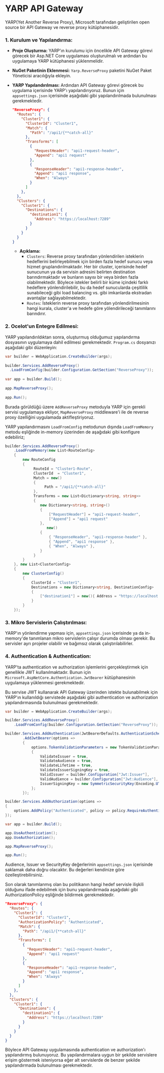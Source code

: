 # YARP API Gateway

YARP(Yet Another Reverse Proxy), Microsoft tarafından geliştirilen open source bir API Gateway ve reverse proxy kütüphanesidir.

### 1. Kurulum ve Yapılandırma:

* **Proje Oluşturma:**  YARP'ın kurulumu için öncelikle API Gateway görevi görecek bir Asp.NET Core uygulaması oluşturulmalı ve ardından bu uygulamaya YARP kütüphanesi yüklenmelidir.

* **NuGet Paketinin Eklenmesi:**  `Yarp.ReverseProxy` paketini NuGet Paket Yöneticisi aracılığıyla ekleyin.

* **YARP Yapılandırılması:**  Ardından API Gateway görevi görecek bu uygulama içerisinde YARP'ı yapılandırıyoruz. Bunun için `appsettings.json` içerisinde aşağıdaki gibi yapılandırılmada bulunulması gerekmektedir.

  ```json
  "ReverseProxy": {
    "Routes": {
      "Cluster1": {
        "ClusterId": "Cluster1",
        "Match": {
          "Path": "/api1/{**catch-all}"
        },
        "Transforms": [
          {
            "RequestHeader": "api1-request-header",
            "Append": "api1 request"
          },
          {
            "ResponseHeader": "api1-response-header",
            "Append": "api1 response",
            "When": "Always"
          }
        ]
      },
    },
    "Clusters": {
      "Cluster1": {
        "Destinations": {
          "destination1": {
            "Address": "https://localhost:7289"
          }
        }
      }
    }
  }
  ```

  * **Açıklama:**
      * `Clusters`: Reverse proxy tarafından yönlendirilen isteklerin hedeflerini belirleyebilmek için birden fazla hedef sunucu veya hizmet gruplandırılmaktadır. Her bir cluster, içerisinde hedef sunucunun ya da servisin adresini belirten destination barındırmaktadır ve bunların sayısı bir veya birden fazla olabilmektedir. Böylece istekler belirli bir küme içindeki farklı hedeflere yönlendirilebilir, bu da hedef sunucularda çeşitlilik sunabileceği gibi load balancing vs. gibi imkanlarda ekstradan avantajlar sağlayabilmektedir.
      * `Routes`:  İsteklerin reverse proxy tarafından yönlendirilmesinin hangi kurala, cluster'a ve hedefe göre yölendirileceği tanımlarını barındırır. 

### 2. Ocelot'un Entegre Edilmesi:

YARP yapılandırıldıktan sonra, oluşturmuş olduğumuz yapılandırma dosyasının uygulamaya dahil edilmesi gerekmektedir. `Program.cs` dosyanızı aşağıdaki gibi düzenleyin:

```csharp
var builder = WebApplication.CreateBuilder(args);
  
builder.Services.AddReverseProxy()
  .LoadFromConfig(builder.Configuration.GetSection("ReverseProxy"));
  
var app = builder.Build();
  
app.MapReverseProxy();
  
app.Run();
```

Burada görüldüğü üzere `AddReverseProxy` metoduyla YARP için gerekli servisi uygulamaya ekliyor, `MapReverseProxy` middleware'i ile de reverse proxy özelliğini uygulamada aktifleştiriyoruz.

YARP yapılandırmasını `LoadFromConfig` metodunun dışında `LoadFromMemory` metodu eşliğinde in-memory üzerinden de aşağıdaki gibi konfigure edebiliriz;

```csharp
builder.Services.AddReverseProxy()
    .LoadFromMemory(new List<RouteConfig>
    {
        new RouteConfig
        {
             RouteId = "Cluster1-Route",
             ClusterId  = "Cluster1",
             Match = new()
             {
                  Path = "/api1/{**catch-all}"
             },
             Transforms = new List<Dictionary<string, string>>
             {
                new Dictionary<string, string>()
                {
                    ["RequestHeader"] = "api1-request-header",
                    ["Append"] = "api1 request"
                },
                   new()
                {
                    { "ResponseHeader", "api1-response-header" },
                    { "Append", "api1 response" },
                    { "When", "Always" },
                }
             }
        }
    }, new List<ClusterConfig>
    {
        new ClusterConfig()
        {
            ClusterId = "Cluster1",
            Destinations = new Dictionary<string, DestinationConfig>
            {
                ["destination1"] = new(){ Address = "https://localhost:7289"}
            }
        }
    });
```

### 3. Mikro Servislerin Çalıştırılması:

YARP'ın yönlendirme yapması için, `appsettings.json` içerisinde ya da in-memory'de tanımlanan mikro servislerin çalışır durumda olması gerekir.  Bu servisler ayrı projeler olabilir ve bağımsız olarak çalıştırılabilirler.

### 4. Authentication & Authentication:

YARP'ta authentication ve authorization işlemlerini gerçekleştirmek için genellikle JWT kullanılmaktadır. Bunun için `Microsoft.AspNetCore.Authentication.JwtBearer` kütüphanesinin uygulamaya yüklenmesi gerekmektedir.

Bu servise JWT kullanarak API Gateway üzerinden istekte bulunabilmek için YARP'ın kullanıldığı servistede aşağıdaki gibi authentication ve authorization yapılandırmasında bulunulmasi gerekmektedir.

```csharp
var builder = WebApplication.CreateBuilder(args);

builder.Services.AddReverseProxy()
    .LoadFromConfig(builder.Configuration.GetSection("ReverseProxy"));

builder.Services.AddAuthentication(JwtBearerDefaults.AuthenticationScheme)
        .AddJwtBearer(options =>
        {
            options.TokenValidationParameters = new TokenValidationParameters
            {
                ValidateIssuer = true,
                ValidateAudience = true,
                ValidateLifetime = true,
                ValidateIssuerSigningKey = true,
                ValidIssuer = builder.Configuration["Jwt:Issuer"],
                ValidAudience = builder.Configuration["Jwt:Audience"],
                IssuerSigningKey = new SymmetricSecurityKey(Encoding.UTF8.GetBytes(builder.Configuration["Jwt:Key"]))
            };
        });

builder.Services.AddAuthorization(options =>
{
    options.AddPolicy("Authenticated", policy => policy.RequireAuthenticatedUser());
});

var app = builder.Build();

app.UseAuthentication();
app.UseAuthorization();

app.MapReverseProxy();

app.Run();
```

Audience, Issuer ve SecurityKey değerlerinin `appsettings.json` içerisinde saklamak daha doğru olacaktır. Bu değerleri kendinize göre özelleştirebilirsiniz.


Son olarak tanımlanmış olan bu politikanın hangi hedef servisle ilişkili olduğunu ifade edebilmek için bunu yapılandırmada aşağıdaki gibi AuthorizationPolicy eşliğinde bildirmek gerekmektedir.

  ```json
  "ReverseProxy": {
    "Routes": {
      "Cluster1": {
        "ClusterId": "Cluster1",
        "AuthorizationPolicy": "Authenticated",
        "Match": {
          "Path": "/api1/{**catch-all}"
        },
        "Transforms": [
          {
            "RequestHeader": "api1-request-header",
            "Append": "api1 request"
          },
          {
            "ResponseHeader": "api1-response-header",
            "Append": "api1 response",
            "When": "Always"
          }
        ]
      },
    },
    "Clusters": {
      "Cluster1": {
        "Destinations": {
          "destination1": {
            "Address": "https://localhost:7289"
          }
        }
      }
    }
  }
  ```

Böylece API Gateway uygulamasında authentication ve authorization'ı yapılandırmış bulunuyoruz. Bu yapılandırmalara uygun bir şekilde servislere erişim göstermek isteniyorsa eğer alt servislerde de benzer şekilde  yapılandırmada bulunulması gerekmektedir.
